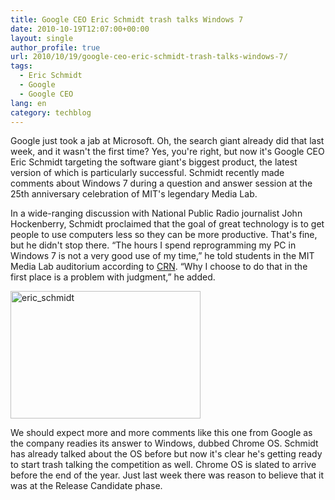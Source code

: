 ```yaml
---
title: Google CEO Eric Schmidt trash talks Windows 7
date: 2010-10-19T12:07:00+00:00
layout: single
author_profile: true
url: 2010/10/19/google-ceo-eric-schmidt-trash-talks-windows-7/
tags:
  - Eric Schmidt
  - Google
  - Google CEO
lang: en
category: techblog
---
```

Google just took a jab at Microsoft. Oh, the search giant already did that last week, and it wasn't the first time? Yes, you're right, but now it's Google CEO Eric Schmidt targeting the software giant's biggest product, the latest version of which is particularly successful. Schmidt recently made comments about Windows 7 during a question and answer session at the 25th anniversary celebration of MIT's legendary Media Lab. 

In a wide-ranging discussion with National Public Radio journalist John Hockenberry, Schmidt proclaimed that the goal of great technology is to get people to use computers less so they can be more productive. That's fine, but he didn't stop there. &#8220;The hours I spend reprogramming my PC in Windows 7 is not a very good use of my time,&#8221; he told students in the MIT Media Lab auditorium according to [CRN](http://www.crn.com/news/cloud/227900083/google-ceo-trashes-windows-7-and-the-washington-establishment.htm). &#8220;Why I choose to do that in the first place is a problem with judgment,&#8221; he added.

[<img title="eric_schmidt" border="0" alt="eric_schmidt" src="http://lh3.ggpht.com/_vaUVXcmC3OI/TL2C5SP890I/AAAAAAAACwI/id3gYp7YVQo/eric_schmidt_thumb%5B1%5D.jpg?imgmax=800" width="304" height="204" />](http://lh4.ggpht.com/_vaUVXcmC3OI/TL2C3thIHaI/AAAAAAAACwE/9kuehJJ8yXg/s1600-h/eric_schmidt%5B3%5D.jpg)

We should expect more and more comments like this one from Google as the company readies its answer to Windows, dubbed Chrome OS. Schmidt has already talked about the OS before but now it's clear he's getting ready to start trash talking the competition as well. Chrome OS is slated to arrive before the end of the year. Just last week there was reason to believe that it was at the Release Candidate phase.
